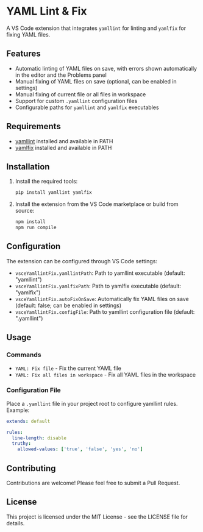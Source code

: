 # YAML Lint & Fix

A VS Code extension that integrates `yamllint` for linting and `yamlfix` for fixing YAML files.

## Features

- Automatic linting of YAML files on save, with errors shown automatically in the editor and the Problems panel
- Manual fixing of YAML files on save (optional, can be enabled in settings)
- Manual fixing of current file or all files in workspace
- Support for custom `.yamllint` configuration files
- Configurable paths for `yamllint` and `yamlfix` executables

## Requirements

- [yamllint](https://yamllint.readthedocs.io/en/stable/) installed and available in PATH
- [yamlfix](https://github.com/lyz-code/yamlfix) installed and available in PATH

## Installation

1. Install the required tools:
   ```bash
   pip install yamllint yamlfix
   ```

2. Install the extension from the VS Code marketplace or build from source:
   ```bash
   npm install
   npm run compile
   ```

## Configuration

The extension can be configured through VS Code settings:

- `vsceYamllintFix.yamllintPath`: Path to yamllint executable (default: "yamllint")
- `vsceYamllintFix.yamlfixPath`: Path to yamlfix executable (default: "yamlfix")
- `vsceYamllintFix.autoFixOnSave`: Automatically fix YAML files on save (default: false; can be enabled in settings)
- `vsceYamllintFix.configFile`: Path to yamllint configuration file (default: ".yamllint")

## Usage

### Commands

- `YAML: Fix file` - Fix the current YAML file
- `YAML: Fix all files in workspace` - Fix all YAML files in the workspace

### Configuration File

Place a `.yamllint` file in your project root to configure yamllint rules. Example:

```yaml
extends: default

rules:
  line-length: disable
  truthy:
    allowed-values: ['true', 'false', 'yes', 'no']
```

## Contributing

Contributions are welcome! Please feel free to submit a Pull Request.

## License

This project is licensed under the MIT License - see the LICENSE file for details.